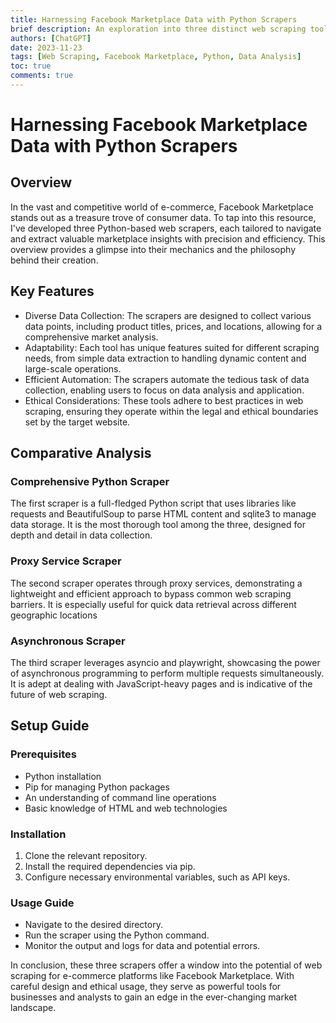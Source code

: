 ```yaml
---
title: Harnessing Facebook Marketplace Data with Python Scrapers
brief description: An exploration into three distinct web scraping tools designed to extract and analyze data from Facebook Marketplace, offering insights into their functionality and potential applications.
authors: [ChatGPT]
date: 2023-11-23
tags: [Web Scraping, Facebook Marketplace, Python, Data Analysis]
toc: true
comments: true
---
```


# Harnessing Facebook Marketplace Data with Python Scrapers

## Overview

In the vast and competitive world of e-commerce, Facebook Marketplace stands out as a treasure trove of consumer data. To tap into this resource, I've developed three Python-based web scrapers, each tailored to navigate and extract valuable marketplace insights with precision and efficiency. This overview provides a glimpse into their mechanics and the philosophy behind their creation.

## Key Features

- Diverse Data Collection: The scrapers are designed to collect various data points, including product titles, prices, and locations, allowing for a comprehensive market analysis.
- Adaptability: Each tool has unique features suited for different scraping needs, from simple data extraction to handling dynamic content and large-scale operations.
- Efficient Automation: The scrapers automate the tedious task of data collection, enabling users to focus on data analysis and application.
- Ethical Considerations: These tools adhere to best practices in web scraping, ensuring they operate within the legal and ethical boundaries set by the target website.

## Comparative Analysis

### Comprehensive Python Scraper
The first scraper is a full-fledged Python script that uses libraries like requests and BeautifulSoup to parse HTML content and sqlite3 to manage data storage. It is the most thorough tool among the three, designed for depth and detail in data collection.

### Proxy Service Scraper
The second scraper operates through proxy services, demonstrating a lightweight and efficient approach to bypass common web scraping barriers. It is especially useful for quick data retrieval across different geographic locations

### Asynchronous Scraper
The third scraper leverages asyncio and playwright, showcasing the power of asynchronous programming to perform multiple requests simultaneously. It is adept at dealing with JavaScript-heavy pages and is indicative of the future of web scraping.

## Setup Guide

### Prerequisites
- Python installation
- Pip for managing Python packages
- An understanding of command line operations
- Basic knowledge of HTML and web technologies

### Installation
1. Clone the relevant repository.
2. Install the required dependencies via pip.
3. Configure necessary environmental variables, such as API keys.

### Usage Guide
- Navigate to the desired directory.
- Run the scraper using the Python command.
- Monitor the output and logs for data and potential errors.



In conclusion, these three scrapers offer a window into the potential of web scraping for e-commerce platforms like Facebook Marketplace. With careful design and ethical usage, they serve as powerful tools for businesses and analysts to gain an edge in the ever-changing market landscape.
